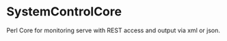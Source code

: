 SystemControlCore
=================

Perl Core for monitoring serve with REST access and output via xml or json.